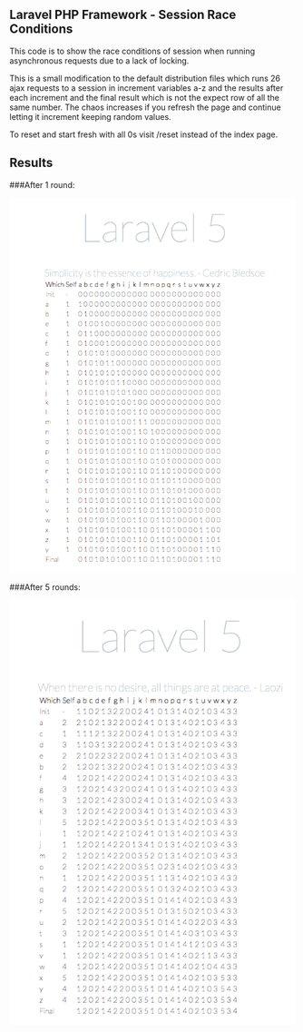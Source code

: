 ## Laravel PHP Framework - Session Race Conditions

This code is to show the race conditions of session when running asynchronous requests due to a lack of locking.

This is a small modification to the default distribution files which runs 26 ajax requests to a session in increment variables 
a-z and the results after each increment and the final result which is not the expect row of all the same number.  The chaos
increases if you refresh the page and continue letting it increment keeping random values.

To reset and start fresh with all 0s visit /reset instead of the index page.


## Results

###After 1 round:

![Result](/result.png)

###After 5 rounds:

![5 Rounds](/round5.png)